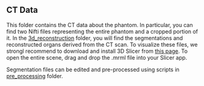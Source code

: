 ## CT Data
This folder contains the CT data about the phantom. In particular, you can find two Nifti files representing the entire phantom and a cropped portion of it.
In the [3d_reconstruction](https://github.com/stefanoBazzani/robotic_assisted_pcnl/tree/main/data/ct/3d_reconstruction) folder, you will find the segmentations and reconstructed organs derived from the CT scan.
To visualize these files, we strongl recommend to download and install 3D Slicer from [this page](https://download.slicer.org/).
To open the entire scene, drag and drop the .mrml file into your Slicer app.

Segmentation files can be edited and pre-processed using scripts in [pre_processing](https://github.com/stefanoBazzani/robotic_assisted_pcnl/tree/main/code/scripts/pre_processing) folder.





